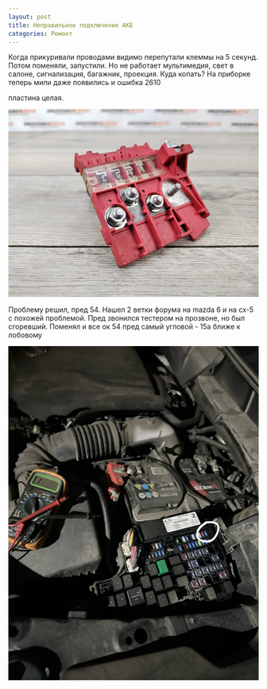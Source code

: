 ```yaml
---
layout: post
title: Неправильное подключение АКБ
categories: Ремонт
---
```

Когда прикуривали проводами видимо перепутали клеммы на 5 секунд. Потом поменяли, запустили. Но не работает мультимедия, свет в салоне, сигнализация, багажник, проекция. Куда копать? На приборке теперь мили даже появились и ошибка 2610

пластина целая.

![](assets/images/2025-03-02-wrong-akb/tim.03.03.2025.17.50.07.png)

Проблему решил, пред 54. Нашел 2 ветки форума на mazda 6 и на cx-5 с похожей проблемой. Пред звонился тестером на прозвоне, но был сгоревший. Поменял и все ок
54 пред самый угловой - 15а ближе к лобовому

![](assets/images/2025-03-02-wrong-akb/tim.03.03.2025.17.50.37.png)
